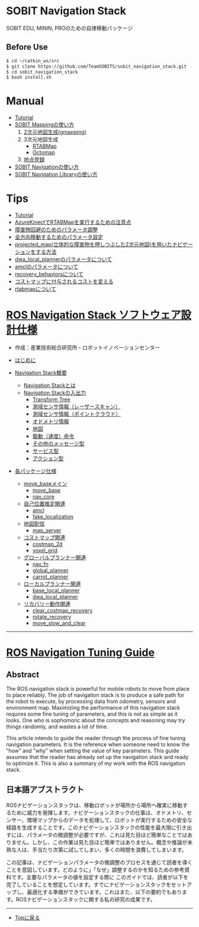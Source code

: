 # SOBIT Navigation Stack
SOBIT EDU, MININ, PROのための自律移動パッケージ  

## Before Use
```bash
$ cd ~/catkin_ws/src
$ git clone https://github.com/TeamSOBITS/sobit_navigation_stack.git
$ cd sobit_navigation_stack
$ bash install.sh
```

# Manual
- [Tutorial](/doc/readme/tutorial.md)
- [SOBIT Mappingの使い方](sobit_mapping)
    1. [2次元地図生成(gmapping)](/doc/readme/sobit_mapping_gmapping.md)
    2. 3次元地図生成
        - [RTABMap](/doc/readme/sobit_mapping_rtabmap.md)
        - [Octomap](/doc/readme/sobit_mapping_octomap.md)
    3. [地点登録](/doc/readme/sobit_mapping_create_location_file.md)
- [SOBIT Navigationの使い方](sobit_navigation)
- [SOBIT Navigation Libraryの使い方](sobit_navigation_library)

# Tips
- [Tutorial](/doc/readme/tutorial.md)
- [AzureKinectでRTABMapを実行するための注意点](/doc/readme/azure_kinect_rtabmap.md)
- [障害物回避のためのパラメータ調整](/doc/readme/obstacle_avoidance.md)
- [全方向移動するためのパラメータ設定](/doc/readme/omni_directional_mobile.md)
- [projected_map(立体的な障害物を押しつぶした2次元地図)を用いたナビゲーションをする方法](/doc/readme/projected_map_navigation.md)
- [dwa_local_plannerのパラメータについて](/doc/readme/dwa_params.md)
- [amclのパラメータについて](/doc/readme/amcl_params.md)
- [recovery_behaviorsについて](/doc/readme/recovery_behaviors.md)
- [コストマップに付与されるコストを変える](/doc/readme/costmap_parameter_turning.md)
- [rtabmapについて](/doc/readme/rtabmap.md)

# [ROS Navigation Stack ソフトウェア設計仕様](https://robo-marc.github.io/navigation_/documents/)
- 作成：産業技術総合研究所・ロボットイノベーションセンター

- [はじめに](https://robo-marc.github.io/navigation_/documents/introduction.html)
- [Navigation Stack概要](https://robo-marc.github.io/navigation_/documents/navigation_overview.html#)
    - [Navigation Stackとは](https://robo-marc.github.io/navigation_/documents/navigation_overview.html#id1)
    - [Navigation Stackの入出力](https://robo-marc.github.io/navigation_/documents/navigation_overview.html#id2)
        - [Transform Tree](https://robo-marc.github.io/navigation_/documents/navigation_overview.html#transform-tree)
        - [測域センサ情報（レーザースキャン）](https://robo-marc.github.io/navigation_/documents/navigation_overview.html#id4)
        - [測域センサ情報（ポイントクラウド）](https://robo-marc.github.io/navigation_/documents/navigation_overview.html#id6)
        - [オドメトリ情報](https://robo-marc.github.io/navigation_/documents/navigation_overview.html#id8)
        - [地図](https://robo-marc.github.io/navigation_/documents/navigation_overview.html#id10)
        - [駆動（速度）命令](https://robo-marc.github.io/navigation_/documents/navigation_overview.html#id12)
        - [その他のメッセージ型](https://robo-marc.github.io/navigation_/documents/navigation_overview.html#id14)
        - [サービス型](https://robo-marc.github.io/navigation_/documents/navigation_overview.html#id22)
        - [アクション型](https://robo-marc.github.io/navigation_/documents/navigation_overview.html#id26)
- [各パッケージ仕様](https://robo-marc.github.io/navigation_/documents/packages.html)
    - [move_baseメイン](https://robo-marc.github.io/navigation_/documents/move_base.html)
        - [move_base](https://robo-marc.github.io/navigation_/documents/move_base.html)
        - [nav_core](https://robo-marc.github.io/navigation_/documents/nav_core.html)
    - [自己位置推定関連](https://robo-marc.github.io/navigation_/documents/packages.html#id2)
        - [amcl](https://robo-marc.github.io/navigation_/documents/amcl.html)
        - [fake_localization](https://robo-marc.github.io/navigation_/documents/fake_localization.html)
    - [地図配信](https://robo-marc.github.io/navigation_/documents/packages.html#id3)
        - [map_server](https://robo-marc.github.io/navigation_/documents/map_server.html)
    - [コストマップ関連](https://robo-marc.github.io/navigation_/documents/packages.html#id4)
        - [costmap_2d](https://robo-marc.github.io/navigation_/documents/costmap_2d.html)
        - [voxel_grid](https://robo-marc.github.io/navigation_/documents/voxel_grid.html)
    - [グローバルプランナー関連](https://robo-marc.github.io/navigation_/documents/packages.html#id5)
        - [nav_fn](https://robo-marc.github.io/navigation_/documents/navfn.html)
        - [global_planner](https://robo-marc.github.io/navigation_/documents/global_planner.html)
        - [carrot_planner](https://robo-marc.github.io/navigation_/documents/carrot_planner.html)
    - [ローカルプランナー関連](https://robo-marc.github.io/navigation_/documents/packages.html#id6)
        - [base_local_planner](https://robo-marc.github.io/navigation_/documents/base_local_planner.html)
        - [dwa_local_planner](https://robo-marc.github.io/navigation_/documents/dwa_local_planner.html)
    - [リカバリー動作関連](https://robo-marc.github.io/navigation_/documents/packages.html#id7)
        - [clear_costmap_recovery](https://robo-marc.github.io/navigation_/documents/clear_costmap_recovery.html)
        - [rotate_recovery](https://robo-marc.github.io/navigation_/documents/rotate_recovery.html)
        - [move_slow_and_clear](https://robo-marc.github.io/navigation_/documents/move_slow_and_clear.html)

---

# [ROS Navigation Tuning Guide](https://kaiyuzheng.me/documents/navguide.pdf)
## Abstract
The ROS navigation stack is powerful for mobile robots to move from place to place reliably. The job of navigation stack is to produce a safe path for the robot to execute, by processing data from odometry, sensors and environment map. Maximizing the performance of this navigation stack requires some fine tuning of parameters, and this is not as simple as it looks. One who is sophomoric about the concepts and reasoning may try things randomly, and wastes a lot of time.

This article intends to guide the reader through the process of fine tuning navigation parameters. It is the reference when someone need to know the ”how” and ”why” when setting the value of key parameters. This guide assumes that the reader has already set up the navigation stack and ready to optimize it. This is also a summary of my work with the ROS navigation stack.

## 日本語アブストラクト
ROSナビゲーションスタックは、移動ロボットが場所から場所へ確実に移動するために威力を発揮します。ナビゲーションスタックの仕事は、オドメトリ、センサー、環境マップからのデータを処理して、ロボットが実行するための安全な経路を生成することです。このナビゲーションスタックの性能を最大限に引き出すには、パラメータの微調整が必要ですが、これは見た目ほど簡単なことではありません。しかし、この作業は見た目ほど簡単ではありません。概念や推論が未熟な人は、手当たり次第に試してしまい、多くの時間を浪費してしまいます。

この記事は、ナビゲーションパラメータの微調整のプロセスを通じて読者を導くことを意図しています。どのように」「なぜ」調整するのかを知るための参考資料です。主要なパラメータの値を設定する際に このガイドでは、読者が以下を完了していることを想定しています。すでにナビゲーションスタックをセットアップし、最適化する準備ができています。これはまた、以下の要約でもあります。ROSナビゲーションスタックに関する私の研究の成果です。

---

- [Topに戻る](https://github.com/TeamSOBITS/sobit_navigation_stack)
